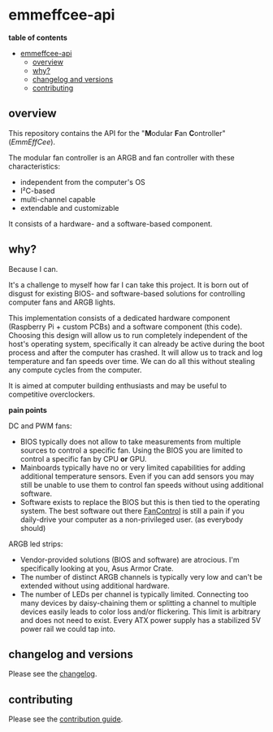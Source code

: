 # emmeffcee-api

__table of contents__

- [emmeffcee-api](#emmeffcee-api)
  - [overview](#overview)
  - [why?](#why)
  - [changelog and versions](#changelog-and-versions)
  - [contributing](#contributing)

## overview

This repository contains the API for the "**M**odular **F**an **C**ontroller" (_EmmEffCee_).

The modular fan controller is an ARGB and fan controller with these characteristics:
- independent from the computer's OS
- I²C-based
- multi-channel capable
- extendable and customizable

It consists of a hardware- and a software-based component.

## why?

Because I can.

It's a challenge to myself how far I can take this project. It is born out of disgust for existing BIOS- and software-based solutions for controlling computer fans and ARGB lights. 

This implementation consists of a dedicated hardware component (Raspberry Pi + custom PCBs) and a software component (this code). Choosing this design will allow us to run completely independent of the host's operating system, specifically it can already be active during the boot process and after the computer has crashed. It will allow us to track and log temperature and fan speeds over time. We can do all this without stealing any compute cycles from the computer.

It is aimed at computer building enthusiasts and may be useful to competitive overclockers.

__pain points__

DC and PWM fans:

- BIOS typically does not allow to take measurements from multiple sources to control a specific fan. Using the BIOS you are limited to control a specific fan by CPU __or__ GPU.
- Mainboards typically have no or very limited capabilities for adding additional temperature sensors. Even if you can add sensors you may still be unable to use them to control fan speeds without using additional software.
- Software exists to replace the BIOS but this is then tied to the operating system. The best software out there [FanControl](https://github.com/Rem0o/FanControl.Releases) is still a pain if you daily-drive your computer as a non-privileged user. (as everybody should)

ARGB led strips:

- Vendor-provided solutions (BIOS and software) are atrocious. I'm specifically looking at you, Asus Armor Crate.
- The number of distinct ARGB channels is typically very low and can't be extended without using additional hardware.
- The number of LEDs per channel is typically limited. Connecting too many devices by daisy-chaining them or splitting a channel to multiple devices easily leads to color loss and/or flickering. This limit is arbitrary and does not need to exist. Every ATX power supply has a stabilized 5V power rail we could tap into.

## changelog and versions

Please see the [changelog](CHANGELOG.md).

## contributing

Please see the [contribution guide](docs/CONTRIBUTING.md).
